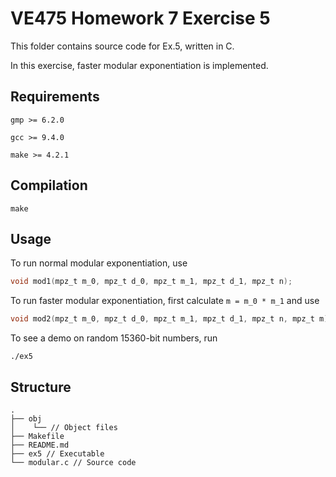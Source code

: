 # VE475 Homework 7 Exercise 5

This folder contains source code for Ex.5, written in C.

In this exercise, faster modular exponentiation is implemented.

## Requirements

`gmp >= 6.2.0`

`gcc >= 9.4.0`

`make >= 4.2.1`

## Compilation

```shell
make
```

## Usage

To run normal modular exponentiation, use
```c
void mod1(mpz_t m_0, mpz_t d_0, mpz_t m_1, mpz_t d_1, mpz_t n);
```

To run faster modular exponentiation, first calculate `m = m_0 * m_1` and use
```c
void mod2(mpz_t m_0, mpz_t d_0, mpz_t m_1, mpz_t d_1, mpz_t n, mpz_t m);
```

To see a demo on random 15360-bit numbers, run
```shell
./ex5
```

## Structure

```
.
├── obj
│    └── // Object files
├── Makefile
├── README.md
├── ex5 // Executable
└── modular.c // Source code
```